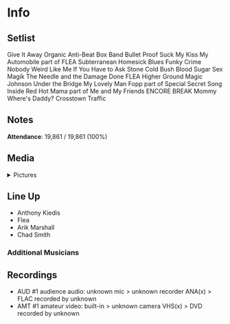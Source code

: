 # Info

## Setlist

Give It Away
Organic Anti-Beat Box Band
Bullet Proof
Suck My Kiss
My Automobile part of FLEA
Subterranean Homesick Blues
Funky Crime
Nobody Weird Like Me
If You Have to Ask
Stone Cold Bush
Blood Sugar Sex Magik
The Needle and the Damage Done FLEA
Higher Ground
Magic Johnson
Under the Bridge
My Lovely Man
Fopp part of
Special Secret Song Inside
Red Hot Mama part of
Me and My Friends
ENCORE BREAK
Mommy Where's Daddy?
Crosstown Traffic

## Notes

**Attendance**: 19,861 / 19,861 (100%)

## Media 

<details>
  <summary>Pictures</summary>
  <!--<img alt="Setlist" title="Setlist" src="_.jpg" height="200" />
  <img alt="Clipping" title="Clipping" src="_.jpg" height="200" />
  <img alt="Flyer" title="Flyer" src="_.jpg" height="200" />-->
</details>

## Line Up

* Anthony Kiedis
* Flea
* Arik Marshall
* Chad Smith

### Additional Musicians

## Recordings

* AUD #1 audience audio: unknown mic > unknown recorder ANA(x) > FLAC recorded by unknown  
* AMT #1 amateur video: built-in > unknown camera VHS(x) > DVD recorded by unknown
